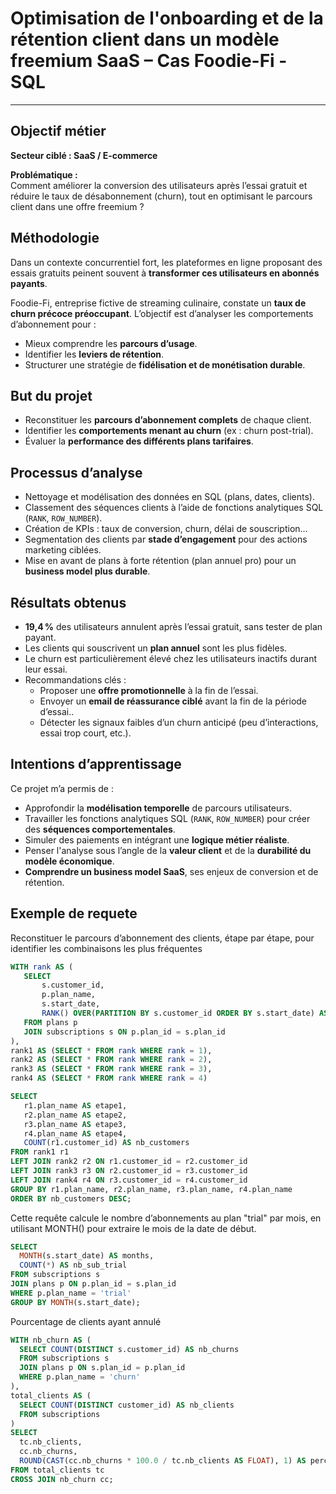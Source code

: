 # Optimisation de l'onboarding et de la rétention client dans un modèle freemium SaaS – Cas Foodie-Fi - SQL

---

##  Objectif métier

**Secteur ciblé : SaaS / E-commerce**

**Problématique :**  
Comment améliorer la conversion des utilisateurs après l’essai gratuit et réduire le taux de désabonnement (churn), tout en optimisant le parcours client dans une offre freemium ?


##  Méthodologie

Dans un contexte concurrentiel fort, les plateformes en ligne proposant des essais gratuits peinent souvent à **transformer ces utilisateurs en abonnés payants**.  

Foodie-Fi, entreprise fictive de streaming culinaire, constate un **taux de churn précoce préoccupant**. L’objectif est d’analyser les comportements d’abonnement pour :
- Mieux comprendre les **parcours d’usage**.
- Identifier les **leviers de rétention**.
- Structurer une stratégie de **fidélisation et de monétisation durable**.


##  But du projet

- Reconstituer les **parcours d’abonnement complets** de chaque client.
- Identifier les **comportements menant au churn** (ex : churn post-trial).
- Évaluer la **performance des différents plans tarifaires**.


##  Processus d’analyse

-  Nettoyage et modélisation des données en SQL (plans, dates, clients).
- Classement des séquences clients à l’aide de fonctions analytiques SQL (`RANK`, `ROW_NUMBER`).
- Création de KPIs : taux de conversion, churn, délai de souscription…
- Segmentation des clients par **stade d’engagement** pour des actions marketing ciblées.
- Mise en avant de plans à forte rétention (plan annuel pro) pour un **business model plus durable**.


## Résultats obtenus

- **19,4 %** des utilisateurs annulent après l’essai gratuit, sans tester de plan payant.
- Les clients qui souscrivent un **plan annuel** sont les plus fidèles.
- Le churn est particulièrement élevé chez les utilisateurs inactifs durant leur essai.
- Recommandations clés :
  - Proposer une **offre promotionnelle** à la fin de l’essai.
  - Envoyer un **email de réassurance ciblé** avant la fin de la période d’essai..
  - Détecter les signaux faibles d’un churn anticipé (peu d’interactions, essai trop court, etc.).


## Intentions d’apprentissage

Ce projet m’a permis de :

- Approfondir la **modélisation temporelle** de parcours utilisateurs.
- Travailler les fonctions analytiques SQL (`RANK`, `ROW_NUMBER`) pour créer des **séquences comportementales**.
- Simuler des paiements en intégrant une **logique métier réaliste**.
- Penser l'analyse sous l’angle de la **valeur client** et de la **durabilité du modèle économique**.
- **Comprendre un business model SaaS**, ses enjeux de conversion et de rétention.

## Exemple de requete

 Reconstituer le parcours d’abonnement des clients, étape par étape, pour identifier les combinaisons les plus fréquentes 
 ``` sql
WITH rank AS (
    SELECT
        s.customer_id,
        p.plan_name,
        s.start_date,
        RANK() OVER(PARTITION BY s.customer_id ORDER BY s.start_date) AS rank
    FROM plans p
    JOIN subscriptions s ON p.plan_id = s.plan_id
),
rank1 AS (SELECT * FROM rank WHERE rank = 1),
rank2 AS (SELECT * FROM rank WHERE rank = 2),
rank3 AS (SELECT * FROM rank WHERE rank = 3),
rank4 AS (SELECT * FROM rank WHERE rank = 4)

SELECT 
    r1.plan_name AS etape1,
    r2.plan_name AS etape2,
    r3.plan_name AS etape3,
    r4.plan_name AS etape4,
    COUNT(r1.customer_id) AS nb_customers
FROM rank1 r1
LEFT JOIN rank2 r2 ON r1.customer_id = r2.customer_id
LEFT JOIN rank3 r3 ON r2.customer_id = r3.customer_id
LEFT JOIN rank4 r4 ON r3.customer_id = r4.customer_id
GROUP BY r1.plan_name, r2.plan_name, r3.plan_name, r4.plan_name
ORDER BY nb_customers DESC;
```
 Cette requête calcule le nombre d’abonnements au plan "trial" par mois, en utilisant MONTH() pour extraire le mois de la date de début.
  ``` sql
SELECT
    MONTH(s.start_date) AS months,
    COUNT(*) AS nb_sub_trial
FROM subscriptions s
JOIN plans p ON p.plan_id = s.plan_id
WHERE p.plan_name = 'trial'
GROUP BY MONTH(s.start_date);

 ```
 Pourcentage de clients ayant annulé
  ``` sql
WITH nb_churn AS (
    SELECT COUNT(DISTINCT s.customer_id) AS nb_churns
    FROM subscriptions s 
    JOIN plans p ON s.plan_id = p.plan_id
    WHERE p.plan_name = 'churn'
),
total_clients AS (
    SELECT COUNT(DISTINCT customer_id) AS nb_clients
    FROM subscriptions
)
SELECT
    tc.nb_clients,
    cc.nb_churns,
    ROUND(CAST(cc.nb_churns * 100.0 / tc.nb_clients AS FLOAT), 1) AS percent_cancelled
FROM total_clients tc
CROSS JOIN nb_churn cc;
```
